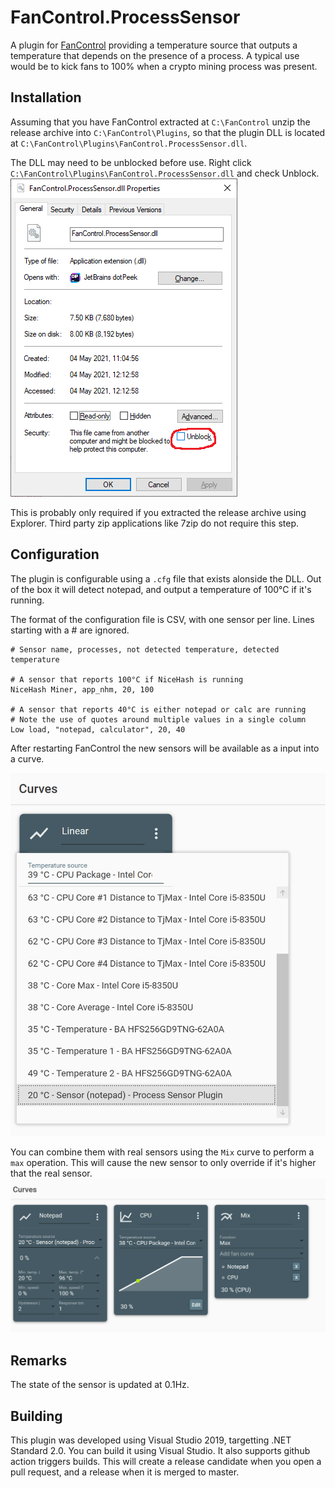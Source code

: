 ﻿# FanControl.ProcessSensor
A plugin for [FanControl](https://github.com/Rem0o/FanControl.Releases) providing a temperature source that outputs a temperature that depends on the presence of a process. A typical use would be to kick fans to 100% when a crypto mining process was present.

## Installation
Assuming that you have FanControl extracted at `C:\FanControl` unzip the release archive into `C:\FanControl\Plugins`, so that the plugin DLL is located at `C:\FanControl\Plugins\FanControl.ProcessSensor.dll`.

The DLL may need to be unblocked before use. Right click `C:\FanControl\Plugins\FanControl.ProcessSensor.dll` and check Unblock.
![Unblock DLL](doc/Unblock.png)

This is probably only required if you extracted the release archive using Explorer. Third party zip applications like 7zip do not require this step.

## Configuration
The plugin is configurable using a `.cfg` file that exists alonside the DLL. Out of the box it will detect notepad, and output a temperature of 100°C if it's running.

The format of the configuration file is CSV, with one sensor per line. Lines starting with a # are ignored.
```
# Sensor name, processes, not detected temperature, detected temperature

# A sensor that reports 100°C if NiceHash is running
NiceHash Miner, app_nhm, 20, 100

# A sensor that reports 40°C is either notepad or calc are running
# Note the use of quotes around multiple values in a single column
Low load, "notepad, calculator", 20, 40
```
After restarting FanControl the new sensors will be available as a input into a curve.

![New sensor](doc/SensorAvailable.png)

You can combine them with real sensors using the `Mix` curve to perform a `max` operation. This will cause the new sensor to only override if it's higher that the real sensor.
![Using a mix curve](doc/CombinedSensors.png)

## Remarks
The state of the sensor is updated at 0.1Hz.

## Building
This plugin was developed using Visual Studio 2019, targetting .NET Standard 2.0. You can build it using Visual Studio. It also supports github action triggers builds. This will create a release candidate when you open a pull request, and a release when it is merged to master.
